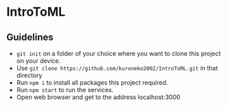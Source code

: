 # IntroToML

## Guidelines

- `git init` on a folder of your choice where you want to clone this project on your device.
- Use `git clone https://github.com/kuroneko2002/IntroToML.git` in that directory
- Run `npm i` to install all packages this project required.
- Run `npm start` to run the services.
- Open web browser and get to the address localhost:3000
